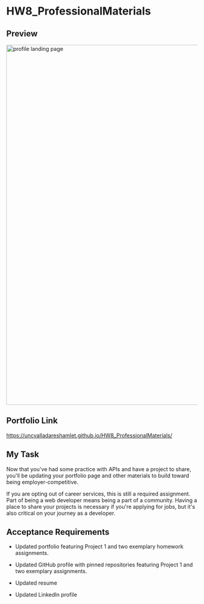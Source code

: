 # HW8_ProfessionalMaterials

## Preview
<img width="950" alt="profile landing page" src="https://user-images.githubusercontent.com/80364592/119585818-7ecde200-bd99-11eb-8f66-732471c795e4.PNG">

## Portfolio Link
https://uncvalladareshamlet.github.io/HW8_ProfessionalMaterials/

## My Task

Now that you've had some practice with APIs and have a project to share, you'll be updating your portfolio page and other materials to build toward being employer-competitive.

If you are opting out of career services, this is still a required assignment. Part of being a web developer means being a part of a community. Having a place to share your projects is necessary if you're applying for jobs, but it's also critical on your journey as a developer.

## Acceptance Requirements

* Updated portfolio featuring Project 1 and two exemplary homework assignments.

* Updated GitHub profile with pinned repositories featuring Project 1 and two exemplary assignments.

* Updated resume

* Updated LinkedIn profile